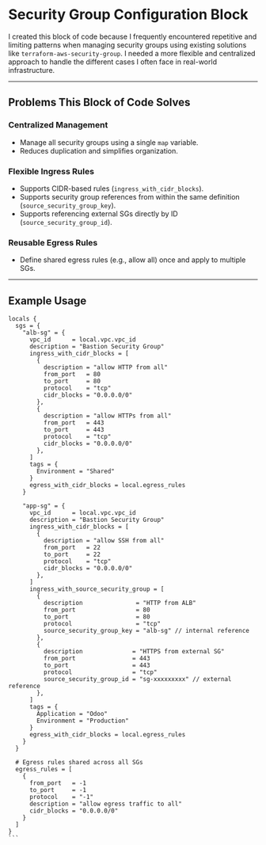 # Security Group Configuration Block

I created this block of code because I frequently encountered repetitive and limiting patterns when managing security groups using existing solutions like `terraform-aws-security-group`. I needed a more flexible and centralized approach to handle the different cases I often face in real-world infrastructure.

---

## Problems This Block of Code Solves

### Centralized Management

- Manage all security groups using a single `map` variable.
- Reduces duplication and simplifies organization.

### Flexible Ingress Rules

- Supports CIDR-based rules (`ingress_with_cidr_blocks`).
- Supports security group references from within the same definition (`source_security_group_key`).
- Supports referencing external SGs directly by ID (`source_security_group_id`).

### Reusable Egress Rules

- Define shared egress rules (e.g., allow all) once and apply to multiple SGs.

---

## Example Usage

````hcl
locals {
  sgs = {
    "alb-sg" = {
      vpc_id      = local.vpc.vpc_id
      description = "Bastion Security Group"
      ingress_with_cidr_blocks = [
        {
          description = "allow HTTP from all"
          from_port   = 80
          to_port     = 80
          protocol    = "tcp"
          cidr_blocks = "0.0.0.0/0"
        },
        {
          description = "allow HTTPs from all"
          from_port   = 443
          to_port     = 443
          protocol    = "tcp"
          cidr_blocks = "0.0.0.0/0"
        },
      ]
      tags = {
        Environment = "Shared"
      }
      egress_with_cidr_blocks = local.egress_rules
    }

    "app-sg" = {
      vpc_id      = local.vpc.vpc_id
      description = "Bastion Security Group"
      ingress_with_cidr_blocks = [
        {
          description = "allow SSH from all"
          from_port   = 22
          to_port     = 22
          protocol    = "tcp"
          cidr_blocks = "0.0.0.0/0"
        },
      ]
      ingress_with_source_security_group = [
        {
          description               = "HTTP from ALB"
          from_port                 = 80
          to_port                   = 80
          protocol                  = "tcp"
          source_security_group_key = "alb-sg" // internal reference
        },
        {
          description              = "HTTPS from external SG"
          from_port                = 443
          to_port                  = 443
          protocol                 = "tcp"
          source_security_group_id = "sg-xxxxxxxxx" // external reference
        },
      ]
      tags = {
        Application = "Odoo"
        Environment = "Production"
      }
      egress_with_cidr_blocks = local.egress_rules
    }
  }

  # Egress rules shared across all SGs
  egress_rules = [
    {
      from_port   = -1
      to_port     = -1
      protocol    = "-1"
      description = "allow egress traffic to all"
      cidr_blocks = "0.0.0.0/0"
    }
  ]
}
```
````

